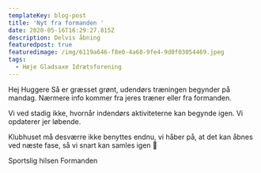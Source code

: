 ```yaml
---
templateKey: blog-post
title: 'Nyt fra formanden '
date: 2020-05-16T16:29:27.815Z
description: Delvis åbning
featuredpost: true
featuredimage: /img/6119a646-f8e0-4a68-9fe4-9d0f03054469.jpeg
tags:
  - Høje Gladsaxe Idrætsforening
---
```

Hej Huggere 
Så er græsset grønt, udendørs træningen begynder på mandag. 
Nærmere info kommer fra jeres træner eller fra formanden. 

Vi ved stadig ikke, hvornår indendørs aktiviteterne kan begynde igen. Vi opdaterer jer løbende. 

Klubhuset må desværre ikke benyttes endnu, vi håber på, at det kan åbnes ved næste fase, så vi snart kan samles igen 🙂 

Sportslig hilsen 
Formanden

